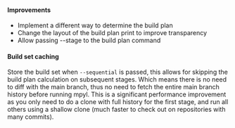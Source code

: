 #### Improvements
- Implement a different way to determine the build plan
- Change the layout of the build plan print to improve transparency
- Allow passing --stage to the build plan command

#### Build set caching
Store the build set when `--sequential` is passed, this allows for skipping the build plan calculation on subsequent 
stages. Which means there is no need to diff with the main branch, thus no need to fetch the entire main branch history
before running mpyl.
This is a significant performance improvement as you only need to do a clone with full history for the first stage, 
and run all others using a shallow clone (much faster to check out on repositories with many commits).

